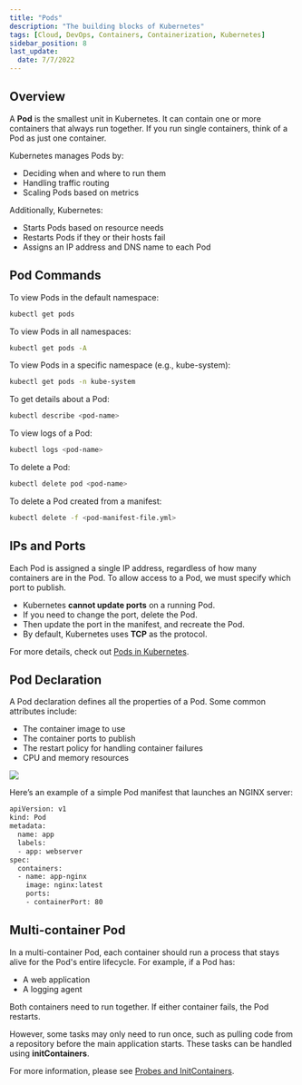 ```yaml
---
title: "Pods"
description: "The building blocks of Kubernetes"
tags: [Cloud, DevOps, Containers, Containerization, Kubernetes]
sidebar_position: 8
last_update:
  date: 7/7/2022
---
```



## Overview

A **Pod** is the smallest unit in Kubernetes. It can contain one or more containers that always run together. If you run single containers, think of a Pod as just one container.

Kubernetes manages Pods by:

- Deciding when and where to run them
- Handling traffic routing
- Scaling Pods based on metrics

Additionally, Kubernetes:

- Starts Pods based on resource needs
- Restarts Pods if they or their hosts fail
- Assigns an IP address and DNS name to each Pod

## Pod Commands

To view Pods in the default namespace:

```bash
kubectl get pods
```

To view Pods in all namespaces:

```bash
kubectl get pods -A
```

To view Pods in a specific namespace (e.g., kube-system):

```bash
kubectl get pods -n kube-system
```

To get details about a Pod:

```bash
kubectl describe <pod-name>
```

To view logs of a Pod:

```bash
kubectl logs <pod-name>
```

To delete a Pod:

```bash
kubectl delete pod <pod-name>
```

To delete a Pod created from a manifest:

```bash
kubectl delete -f <pod-manifest-file.yml>
```


## IPs and Ports

Each Pod is assigned a single IP address, regardless of how many containers are in the Pod. To allow access to a Pod, we must specify which port to publish.

- Kubernetes **cannot update ports** on a running Pod. 
- If you need to change the port, delete the Pod.
- Then update the port in the manifest, and recreate the Pod.
- By default, Kubernetes uses **TCP** as the protocol.

For more details, check out [Pods in Kubernetes](https://kubernetes.io/docs/concepts/workloads/pods/).


## Pod Declaration

A Pod declaration defines all the properties of a Pod. Some common attributes include:

- The container image to use
- The container ports to publish
- The restart policy for handling container failures
- CPU and memory resources

<div class='img-center'>

![](/img/docs/theory-podsdeclaration.png)

</div>

Here’s an example of a simple Pod manifest that launches an NGINX server:

```bash
apiVersion: v1
kind: Pod
metadata:
  name: app
  labels:
  - app: webserver
spec:
  containers:
  - name: app-nginx
    image: nginx:latest
    ports:
    - containerPort: 80
```


## Multi-container Pod

In a multi-container Pod, each container should run a process that stays alive for the Pod's entire lifecycle. For example, if a Pod has:

- A web application
- A logging agent

Both containers need to run together. If either container fails, the Pod restarts.

However, some tasks may only need to run once, such as pulling code from a repository before the main application starts. These tasks can be handled using **initContainers**.

For more information, please see [Probes and InitContainers](/docs/015-Containerization/020-Kubernetes/021-Probes-and-MultiContainer-Pods.md).


 

 
